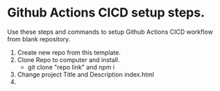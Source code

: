 # Github Actions CICD setup steps. 
Use these steps and commands to setup Github Actions CICD workflow from blank repository.


1. Create new repo from this template. 
2. Clone Repo to computer and install. 
    - git clone "repo link" and npm i
3. Change project Title and Description index.html
4. 






